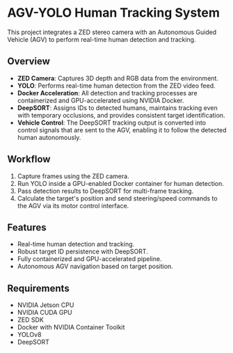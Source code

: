 # AGV-YOLO Human Tracking System

This project integrates a ZED stereo camera with an Autonomous Guided Vehicle (AGV) to perform real-time human detection and tracking.

## Overview
- **ZED Camera**: Captures 3D depth and RGB data from the environment.
- **YOLO**: Performs real-time human detection from the ZED video feed.
- **Docker Acceleration**: All detection and tracking processes are containerized and GPU-accelerated using NVIDIA Docker.
- **DeepSORT**: Assigns IDs to detected humans, maintains tracking even with temporary occlusions, and provides consistent target identification.
- **Vehicle Control**: The DeepSORT tracking output is converted into control signals that are sent to the AGV, enabling it to follow the detected human autonomously.

## Workflow
1. Capture frames using the ZED camera.
2. Run YOLO inside a GPU-enabled Docker container for human detection.
3. Pass detection results to DeepSORT for multi-frame tracking.
4. Calculate the target's position and send steering/speed commands to the AGV via its motor control interface.

## Features
- Real-time human detection and tracking.
- Robust target ID persistence with DeepSORT.
- Fully containerized and GPU-accelerated pipeline.
- Autonomous AGV navigation based on target position.

## Requirements
- NVIDIA Jetson CPU
- NVIDIA CUDA GPU
- ZED SDK
- Docker with NVIDIA Container Toolkit
- YOLOv8
- DeepSORT

